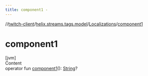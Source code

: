```yaml
---
title: component1 -
---
```

//[twitch-client](../../index.md)/[helix.streams.tags.model](../index.md)/[Localizations](index.md)/[component1](component1.md)



# component1  
[jvm]  
Content  
operator fun [component1](component1.md)(): [String](https://kotlinlang.org/api/latest/jvm/stdlib/kotlin/-string/index.html)?  



